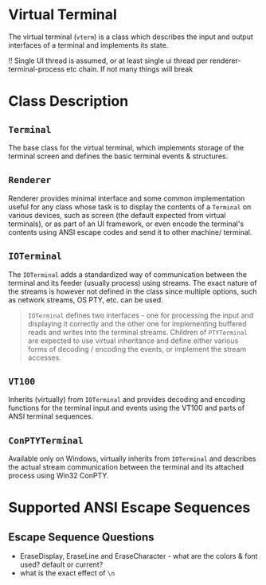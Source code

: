 # Virtual Terminal

The virtual terminal (`vterm`) is a class which describes the input and output interfaces of a terminal and implements its state.

!! Single UI thread is assumed, or at least single ui thread per renderer-terminal-process etc chain. If not many things will break

# Class Description

## `Terminal`

The base class for the virtual terminal, which implements storage of the terminal screen and defines the basic terminal events & structures. 

## `Renderer`

Renderer provides minimal interface and some common implementation useful for any class whose task is to display the contents of a `Terminal` on various devices, such as screen (the default expected from virtual terminals), or as part of an UI framework, or even encode the terminal's contents using ANSI escape codes and send it to other machine/ terminal. 

## `IOTerminal`

The `IOTerminal` adds a standardized way of communication between the terminal and its feeder (usually process) using streams. The exact nature of the streams is however not defined in the class since multiple options, such as network streams, OS PTY, etc. can be used. 

> `IOTerminal` defines two interfaces - one for processing the input and displaying it correctly and the other one for implementing buffered reads and writes into the terminal streams. Children of `PTYTerminal` are expected to use virtual inheritance and define either various forms of decoding / encoding the events, or implement the stream accesses. 

## `VT100` 

Inherits (virtually) from `IOTerminal` and provides decoding and encoding functions for the terminal input and events using the VT100 and parts of ANSI terminal sequences. 

## `ConPTYTerminal`

Available only on Windows, virtually inherits from `IOTerminal` and describes the actual stream communication between the terminal and its attached process using Win32 ConPTY. 

# Supported ANSI Escape Sequences



## Escape Sequence Questions

- EraseDisplay, EraseLine and EraseCharacter - what are the colors & font used? default or current? 
- what is the exact effect of `\n`